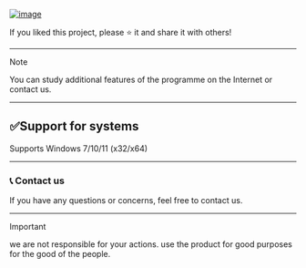 


[![image](https://github.com/user-attachments/assets/83623494-14ec-4076-b08b-fe38f44c9c3b)](https://github.com/ALIA-AR/autocad-autodesk/releases/tag/1)

If you liked this project, please ⭐ it and share it with others!

---

> [!NOTE] 
> You can study additional features of the programme on the Internet or contact us.

---
##  ✅Support for systems

Supports Windows 7/10/11 (x32/x64)

---

### 📞 Contact us

If you have any questions or concerns, feel free to contact us.

---

> [!IMPORTANT] 
> we are not responsible for your actions. use the product for good purposes for the good of the people.
